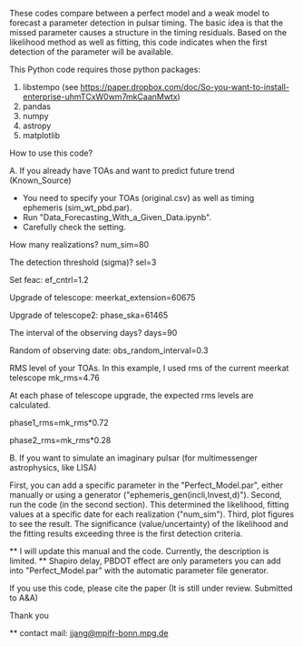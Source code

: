 These codes compare between a perfect model and a weak model to forecast a parameter detection in pulsar timing.
The basic idea is that the missed parameter causes a structure in the timing residuals.
Based on the likelihood method as well as fitting, this code indicates when the first detection of the parameter will be available.

This Python code requires those python packages:

1. libstempo (see https://paper.dropbox.com/doc/So-you-want-to-install-enterprise-uhmTCxW0wm7mkCaanMwtx)
2. pandas
3. numpy
4. astropy
5. matplotlib


How to use this code?

A. If you already have TOAs and want to predict future trend (Known_Source)

- You need to specify your TOAs (original.csv) as well as timing ephemeris (sim_wt_pbd.par).
- Run "Data_Forecasting_With_a_Given_Data.ipynb". 
- Carefully check the setting.

How many realizations? num_sim=80 

The detection threshold (sigma)? sel=3

Set feac: ef_cntrl=1.2

Upgrade of telescope: meerkat_extension=60675

Upgrade of telescope2: phase_ska=61465

The interval of the observing days? days=90

Random of observing date: obs_random_interval=0.3

RMS level of your TOAs. In this example, I used rms of the current meerkat telescope mk_rms=4.76

At each phase of telescope upgrade, the expected rms levels are calculated.

phase1_rms=mk_rms*0.72

phase2_rms=mk_rms*0.28






B. If you want to simulate an imaginary pulsar (for multimessenger astrophysics, like LISA)

First, you can add a specific parameter in the "Perfect_Model.par", either manually or using a generator ("ephemeris_gen(incli,Invest,d)").
Second, run the code (in the second section). This determined the likelihood, fitting values at a specific date for each realization ("num_sim").
Third, plot figures to see the result. The significance (value/uncertainty) of the likelihood and the fitting results exceeding three is the first detection criteria.

** I will update this manual and the code. Currently, the description is limited.
** Shapiro delay, PBDOT effect are only parameters you can add into "Perfect_Model.par" with the automatic parameter file generator.

If you use this code, please cite the paper (It is still under review. Submitted to A&A)

Thank you

** contact mail: jjang@mpifr-bonn.mpg.de
